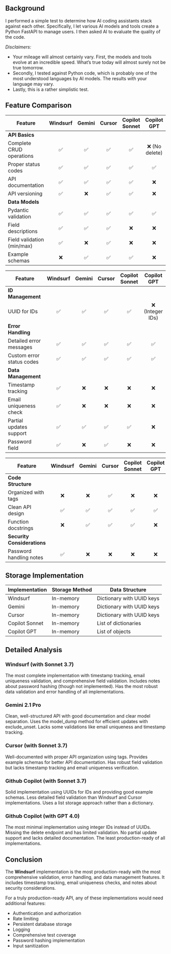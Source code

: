 ## Background

I performed a simple test to determine how AI coding assistants stack against each other. Specifically, I let various AI models and tools create a Python FastAPI to manage users. I then asked AI to evaluate the quality of the code.

*Disclaimers:*
- Your mileage will almost certainly vary. First, the models and tools evolve at an incredible speed. What’s true today will almost surely not be true tomorrow.
- Secondly, I tested against Python code, which is probably one of the most understood languages by AI models. The results with your language may vary.
- Lastly, this is a rather simplistic test.


## Feature Comparison

| Feature | Windsurf | Gemini | Cursor | Copilot Sonnet | Copilot GPT |
|---------|:--------:|:------:|:------:|:--------------:|:-----------:|
| **API Basics** |
| Complete CRUD operations | ✅ | ✅ | ✅ | ✅ | ❌ (No delete) |
| Proper status codes | ✅ | ✅ | ✅ | ✅ | ✅ |
| API documentation | ✅ | ✅ | ✅ | ✅ | ❌ |
| API versioning | ✅ | ❌ | ✅ | ✅ | ❌ |
| **Data Models** |
| Pydantic validation | ✅ | ✅ | ✅ | ✅ | ✅ |
| Field descriptions | ✅ | ✅ | ✅ | ❌ | ❌ |
| Field validation (min/max) | ✅ | ❌ | ✅ | ❌ | ❌ |
| Example schemas | ❌ | ✅ | ✅ | ✅ | ❌ |

| Feature | Windsurf | Gemini | Cursor | Copilot Sonnet | Copilot GPT |
|---------|:--------:|:------:|:------:|:--------------:|:-----------:|
| **ID Management** |
| UUID for IDs | ✅ | ✅ | ✅ | ✅ | ❌ (Integer IDs) |
| **Error Handling** |
| Detailed error messages | ✅ | ✅ | ✅ | ✅ | ✅ |
| Custom error status codes | ✅ | ✅ | ✅ | ✅ | ✅ |
| **Data Management** |
| Timestamp tracking | ✅ | ❌ | ❌ | ❌ | ❌ |
| Email uniqueness check | ✅ | ❌ | ❌ | ❌ | ❌ |
| Partial updates support | ✅ | ✅ | ✅ | ✅ | ❌ |
| Password field | ✅ | ❌ | ✅ | ❌ | ❌ |

| Feature | Windsurf | Gemini | Cursor | Copilot Sonnet | Copilot GPT |
|---------|:--------:|:------:|:------:|:--------------:|:-----------:|
| **Code Structure** |
| Organized with tags | ❌ | ❌ | ✅ | ❌ | ❌ |
| Clean API design | ✅ | ✅ | ✅ | ✅ | ✅ |
| Function docstrings | ❌ | ✅ | ✅ | ✅ | ❌ |
| **Security Considerations** |
| Password handling notes | ✅ | ❌ | ❌ | ❌ | ❌ |

## Storage Implementation

| Implementation | Storage Method | Data Structure |
|----------------|---------------|----------------|
| Windsurf | In-memory | Dictionary with UUID keys |
| Gemini | In-memory | Dictionary with UUID keys |
| Cursor | In-memory | Dictionary with UUID keys |
| Copilot Sonnet | In-memory | List of dictionaries |
| Copilot GPT | In-memory | List of objects |

## Detailed Analysis

### Windsurf (with Sonnet 3.7)
The most complete implementation with timestamp tracking, email uniqueness validation, and comprehensive field validation. Includes notes about password hashing (though not implemented). Has the most robust data validation and error handling of all implementations.

### Gemini 2.1 Pro
Clean, well-structured API with good documentation and clear model separation. Uses the model_dump method for efficient updates with exclude_unset. Lacks some validations like email uniqueness and timestamp tracking.

### Cursor (with Sonnet 3.7)
Well-documented with proper API organization using tags. Provides example schemas for better API documentation. Has robust field validation but lacks timestamp tracking and email uniqueness verification.

### Github Copilot (with Sonnet 3.7)
Solid implementation using UUIDs for IDs and providing good example schemas. Less detailed field validation than Windsurf and Cursor implementations. Uses a list storage approach rather than a dictionary.

### Github Copilot (with GPT 4.0)
The most minimal implementation using integer IDs instead of UUIDs. Missing the delete endpoint and has limited validation. No partial update support and lacks detailed documentation. The least production-ready of all implementations.

## Conclusion

The **Windsurf** implementation is the most production-ready with the most comprehensive validation, error handling, and data management features. It includes timestamp tracking, email uniqueness checks, and notes about security considerations.

For a truly production-ready API, any of these implementations would need additional features:
- Authentication and authorization
- Rate limiting
- Persistent database storage
- Logging
- Comprehensive test coverage
- Password hashing implementation
- Input sanitization




